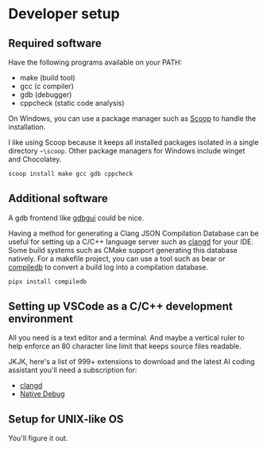 # Developer setup

## Required software

Have the following programs available on your PATH:

- make (build tool)
- gcc (c compiler)
- gdb (debugger)
- cppcheck (static code analysis)

On Windows, you can use a package manager such as [Scoop](https://scoop.sh/) 
to handle the installation.

I like using Scoop because it keeps all installed packages isolated in a single 
directory `~\scoop`. Other package managers for Windows include winget and 
Chocolatey.

```sh
scoop install make gcc gdb cppcheck
```

## Additional software

A gdb frontend like [gdbgui](https://www.gdbgui.com/) could be nice.

Having a method for generating a Clang JSON Compilation Database can be useful 
for setting up a C/C++ language server such as 
[clangd](https://clangd.llvm.org/) for your IDE. Some build systems such as 
CMake support generating this database natively. For a makefile project, you 
can use a tool such as bear or 
[compiledb](https://github.com/nickdiego/compiledb) to convert a build log into 
a compilation database.

```sh
pipx install compiledb
```

## Setting up VSCode as a C/C++ development environment

All you need is a text editor and a terminal. And maybe a vertical ruler to 
help enforce an 80 character line limit that keeps source files readable.

JKJK, here's a list of 999+ extensions to download and the latest AI coding 
assistant you'll need a subscription for:

- [clangd](https://marketplace.visualstudio.com/items?itemName=llvm-vs-code-extensions.vscode-clangd)
- [Native Debug](https://open-vsx.org/extension/webfreak/debug)

## Setup for UNIX-like OS

You'll figure it out.
